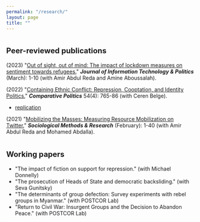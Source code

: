```yaml
---
permalink: "/research/"
layout: page
title: ""
---
```

# <span style="font-size: 20px; ">Peer-reviewed publications</span>

(2023) "[Out of sight, out of mind: The impact of lockdown measures on sentiment towards refugees.](https://doi-org.myaccess.library.utoronto.ca/10.1080/19331681.2023.2183301)" ***Journal of Information Technology & Politics*** (March): 1-10 (with Amir Abdul Reda and Amine Aboussalah).

(2022) "[Containing Ethnic Conflict: Repression, Cooptation, and Identity Politics.](https://www-ingentaconnect-com.myaccess.library.utoronto.ca/content/cuny/cp/2022/00000054/00000004/art00009;jsessionid=2tmvwvakp99lp.x-ic-live-01)" ***Comparative Politics*** 54(4): 765-86 (with Ceren Belge). 
- [replication]()

(2021) "[Mobilizing the Masses: Measuring Resource Mobilization on Twitter.](https://doi-org.myaccess.library.utoronto.ca/10.1177/0049124120986197)" ***Sociological Methods & Research*** (February): 1-40 (with Amir Abdul Reda and Mohamed Abdalla). 

# <span style="font-size: 20px; ">Working papers</span>

- "The impact of fiction on support for repression." (with Michael Donnelly)
- "The prosecution of Heads of State and democratic backsliding." (with Seva Gunitsky)
-  "The determinants of group defection: Survey experiments with rebel groups in Myanmar." (with POSTCOR Lab)
- "Return to Civil War: Insurgent Groups and the Decision to Abandon Peace." (with POSTCOR Lab)
